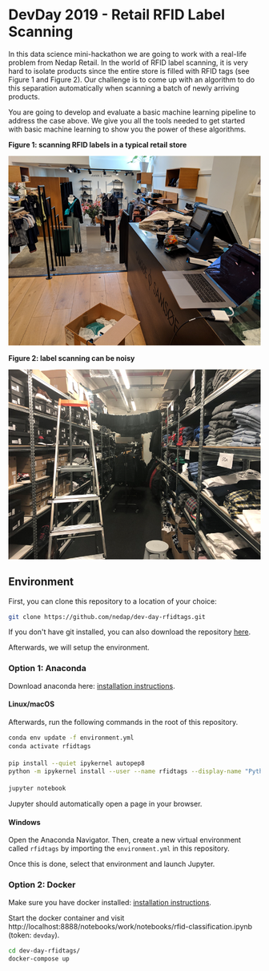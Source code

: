 # DevDay 2019 - Retail RFID Label Scanning

In this data science mini-hackathon we are going to work with a real-life problem from Nedap Retail. In the world of RFID label scanning, it is very hard to isolate products since the entire store is filled with RFID tags (see Figure 1 and Figure 2). Our challenge is to come up with an algorithm to do this separation automatically when scanning a batch of newly arriving products.

You are going to develop and evaluate a basic machine learning pipeline to address the case above. We give you all the tools needed to get started with basic machine learning to show you the power of these algorithms.

**Figure 1: scanning RFID labels in a typical retail store**

![](./pictures/figure1.png)

**Figure 2: label scanning can be noisy**

![](./pictures/figure2.png)


## Environment

First, you can clone this repository to a location of your choice:

```sh
git clone https://github.com/nedap/dev-day-rfidtags.git
```

If you don't have git installed, you can also download the repository [here](https://github.com/nedap/dev-day-rfidtags/archive/master.zip).

Afterwards, we will setup the environment.

### Option 1: Anaconda

Download anaconda here: [installation instructions](https://www.anaconda.com/distribution/#download-section).

#### Linux/macOS

Afterwards, run the following commands in the root of this repository.

```sh
conda env update -f environment.yml
conda activate rfidtags

pip install --quiet ipykernel autopep8
python -m ipykernel install --user --name rfidtags --display-name "Python (rfidtags)"

jupyter notebook
```

Jupyter should automatically open a page in your browser.

#### Windows

Open the Anaconda Navigator. Then, create a new virtual environment called `rfidtags` by importing the `environment.yml` in this repository.

Once this is done, select that environment and launch Jupyter.

### Option 2: Docker

Make sure you have docker installed: [installation instructions](https://docs.docker.com/v17.09/engine/installation/#supported-platforms).

Start the docker container and visit http://localhost:8888/notebooks/work/notebooks/rfid-classification.ipynb (token: `devday`).

```sh
cd dev-day-rfidtags/
docker-compose up
```

